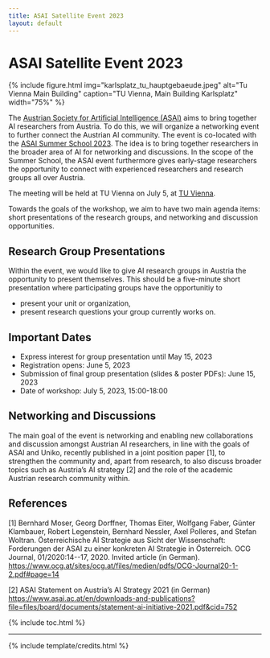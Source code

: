 ```yaml
---
title: ASAI Satellite Event 2023
layout: default
---
```


# ASAI Satellite Event 2023

{% include figure.html img="karlsplatz_tu_hauptgebaeude.jpeg" alt="Tu Vienna Main Building" caption="TU Vienna, Main Building Karlsplatz" width="75%" %}


The [Austrian Society for Artificial Intelligence (ASAI)](https://www.asai.ac.at/) aims to bring together AI researchers from Austria. To do this, we will organize a networking event to further connect the Austrian AI community. The event is co-located with the [ASAI Summer School 2023](https://caiml.dbai.tuwien.ac.at/news/34/). The idea is to bring together researchers in the broader area of AI for networking and discussions. In the scope of the Summer School, the ASAI event furthermore gives early-stage researchers the opportunity to connect with experienced researchers and research groups all over Austria.

The meeting will be held at TU Vienna on July 5, at [TU Vienna](https://www.tuwien.at/).

Towards the goals of the workshop, we aim to have two main agenda items: short presentations of the research groups, and networking and discussion opportunities.

## Research Group Presentations

Within the event, we would like to give AI research groups in Austria the opportunity to present themselves. This should be a five-minute short presentation where participating groups have the opportunitiy to

- present your unit or organization,
- present research questions your group currently works on.


## Important Dates
- Express interest for group presentation until May 15, 2023
- Registration opens: June 5, 2023 
- Submission of final group presentation (slides & poster PDFs): June 15, 2023
- Date of workshop: July 5, 2023, 15:00-18:00

## Networking and Discussions

The main goal of the event is networking and enabling new collaborations and discussion amongst Austrian AI researchers, in line with the goals of ASAI and Uniko, recently published in a joint position paper [1], to strengthen the community and, apart from research, to also discuss broader topics such as Austria’s AI strategy [2] and the role of the academic Austrian research community within.

## References 

[1] Bernhard Moser, Georg Dorffner, Thomas Eiter, Wolfgang Faber, Günter Klambauer, Robert Legenstein, Bernhard Nessler, Axel Polleres, and Stefan Woltran. Österreichische AI Strategie aus Sicht der Wissenschaft: Forderungen der ASAI zu einer konkreten AI Strategie in Österreich. OCG Journal, 01/2020:14--17, 2020. Invited article (in German). https://www.ocg.at/sites/ocg.at/files/medien/pdfs/OCG-Journal20-1-2.pdf#page=14


[2] ASAI Statement on Austria’s AI Strategy 2021 (in German) https://www.asai.ac.at/en/downloads-and-publications?file=files/board/documents/statement-ai-initiative-2021.pdf&cid=752 



{% include toc.html %}

------

{% include template/credits.html %}
